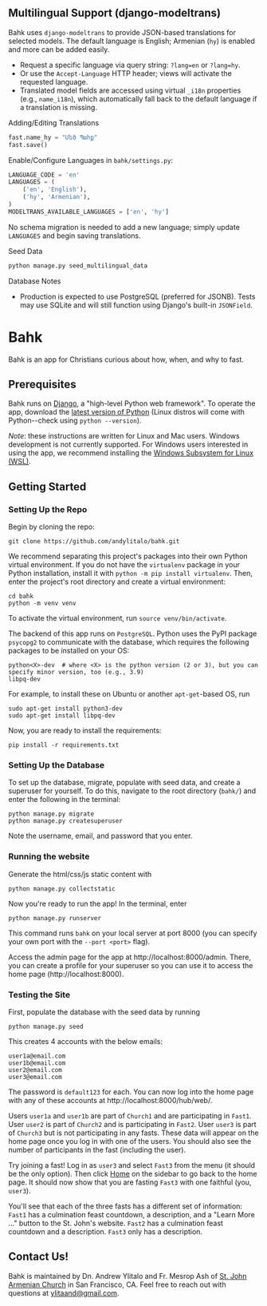 ## Multilingual Support (django-modeltrans)

Bahk uses `django-modeltrans` to provide JSON-based translations for selected models. The default language is English; Armenian (`hy`) is enabled and more can be added easily.

- Request a specific language via query string: `?lang=en` or `?lang=hy`.
- Or use the `Accept-Language` HTTP header; views will activate the requested language.
- Translated model fields are accessed using virtual `_i18n` properties (e.g., `name_i18n`), which automatically fall back to the default language if a translation is missing.

Adding/Editing Translations

```python
fast.name_hy = "Մեծ Պահք"
fast.save()
```

Enable/Configure Languages in `bahk/settings.py`:

```python
LANGUAGE_CODE = 'en'
LANGUAGES = (
    ('en', 'English'),
    ('hy', 'Armenian'),
)
MODELTRANS_AVAILABLE_LANGUAGES = ['en', 'hy']
```

No schema migration is needed to add a new language; simply update `LANGUAGES` and begin saving translations.

Seed Data

```bash
python manage.py seed_multilingual_data
```

Database Notes

- Production is expected to use PostgreSQL (preferred for JSONB). Tests may use SQLite and will still function using Django's built-in `JSONField`.
# Bahk

Bahk is an app for Christians curious about how, when, and why to fast.

## Prerequisites

Bahk runs on [Django](https://www.djangoproject.com/), a "high-level Python web framework". To operate the app, 
download the [latest version of Python](https://www.python.org/downloads/)
(Linux distros will come with Python--check using `python --version`).

*Note*: these instructions are written for Linux and Mac users. Windows development is not currently supported. For
Windows users interested in using the app, we recommend installing the [Windows Subsystem for Linux (WSL)](https://learn.microsoft.com/en-us/windows/wsl/install).

## Getting Started

### Setting Up the Repo

Begin by cloning the repo:
```
git clone https://github.com/andylitalo/bahk.git
```

We recommend separating this project's packages into their own Python virtual environment. 
If you do not have the `virtualenv` package in your Python installation, install it with 
`python -m pip install virtualenv`.
Then, enter the project's root directory and create a virtual environment:
```
cd bahk
python -m venv venv
```

To activate the virtual environment, run `source venv/bin/activate`.

The backend of this app runs on `PostgreSQL`. Python uses the PyPI package `psycopg2` to communicate with the database,
which requires the following packages to be installed on your OS:
```
python<X>-dev  # where <X> is the python version (2 or 3), but you can specify minor version, too (e.g., 3.9)
libpq-dev
```

For example, to install these on Ubuntu or another `apt-get`-based OS, run
```
sudo apt-get install python3-dev
sudo apt-get install libpq-dev
```

 Now, you are ready to install the requirements:
```
pip install -r requirements.txt
```

### Setting Up the Database

To set up the database, migrate, populate with seed data, and create a superuser for yourself.
To do this, navigate to the root directory (`bahk/`) and enter the following in the terminal:
```
python manage.py migrate
python manage.py createsuperuser
```
Note the username, email, and password that you enter.

### Running the website
Generate the html/css/js static content with
```
python manage.py collectstatic
```

Now you're ready to run the app! In the terminal, enter
```
python manage.py runserver
```
This command runs `bahk` on your local server at port 8000 (you can specify your own port with the `--port <port>` flag).

Access the admin page for the app at http://localhost:8000/admin. There, you can create a profile for your superuser
so you can use it to access the home page (http://localhost:8000).

### Testing the Site

First, populate the database with the seed data by running
```
python manage.py seed
```

This creates 4 accounts with the below emails:
```
user1a@email.com
user1b@email.com
user2@email.com
user3@email.com
```
The password is `default123` for each. 
You can now log into the home page with any of these accounts at http://localhost:8000/hub/web/.

Users `user1a` and `user1b` are part of `Church1` and are participating in `Fast1`. User `user2` is part of `Church2`
and is participating in `Fast2`. User `user3` is part of `Church3` but is not participating in any fasts.
These data will appear on the home page once you log in with one of the users. You
should also see the number of participants in the fast (including the user).

Try joining a fast! Log in as `user3` and select `Fast3` from the menu (it should be the only option). Then click
[Home](http://localhost:8000/hub/?next=/hub/) on the sidebar to go back to the home page. It should now show that
you are fasting `Fast3` with one faithful (you, `user3`).

You'll see that each of the three fasts has a different set of information: `Fast1` has a culmination feast countdown,
a description, and a "Learn More ..." button to the St. John's website. `Fast2` has a culmination feast countdown and a
description. `Fast3` only has a description.

## Contact Us!

Bahk is maintained by Dn. Andrew Ylitalo and Fr. Mesrop Ash of [St. John Armenian Church](https://stjohnarmenianchurch.com/)
in San Francisco, CA. Feel free to reach out with questions at ylitaand@gmail.com.
